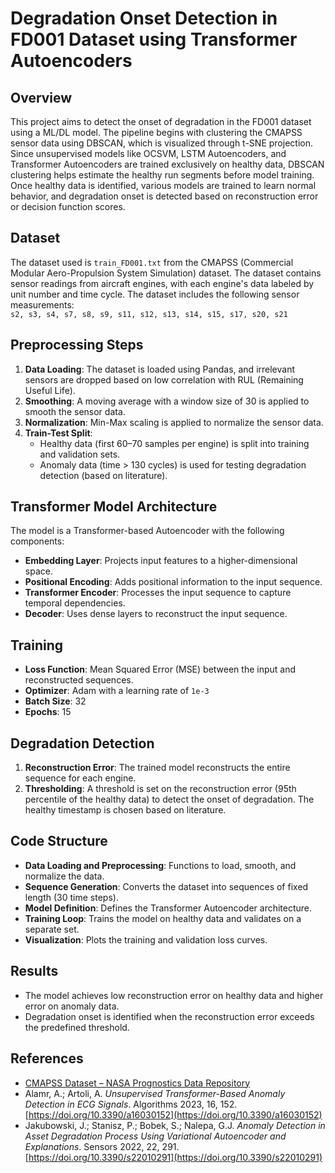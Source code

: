 # Degradation Onset Detection in FD001 Dataset using Transformer Autoencoders

## Overview  
This project aims to detect the onset of degradation in the FD001 dataset using a ML/DL model. The pipeline begins with clustering the CMAPSS sensor data using DBSCAN, which is visualized through t-SNE projection. Since unsupervised models like OCSVM, LSTM Autoencoders, and Transformer Autoencoders are trained exclusively on healthy data, DBSCAN clustering helps estimate the healthy run segments before model training. Once healthy data is identified, various models are trained to learn normal behavior, and degradation onset is detected based on reconstruction error or decision function scores.

## Dataset  
The dataset used is `train_FD001.txt` from the CMAPSS (Commercial Modular Aero-Propulsion System Simulation) dataset. The dataset contains sensor readings from aircraft engines, with each engine's data labeled by unit number and time cycle. The dataset includes the following sensor measurements:  
`s2, s3, s4, s7, s8, s9, s11, s12, s13, s14, s15, s17, s20, s21`

## Preprocessing Steps  
1. **Data Loading**: The dataset is loaded using Pandas, and irrelevant sensors are dropped based on low correlation with RUL (Remaining Useful Life).  
2. **Smoothing**: A moving average with a window size of 30 is applied to smooth the sensor data.  
3. **Normalization**: Min-Max scaling is applied to normalize the sensor data.  
4. **Train-Test Split**:  
   - Healthy data (first 60–70 samples per engine) is split into training and validation sets.  
   - Anomaly data (time > 130 cycles) is used for testing degradation detection (based on literature).

## Transformer Model Architecture  
The model is a Transformer-based Autoencoder with the following components:  
- **Embedding Layer**: Projects input features to a higher-dimensional space.  
- **Positional Encoding**: Adds positional information to the input sequence.  
- **Transformer Encoder**: Processes the input sequence to capture temporal dependencies.  
- **Decoder**: Uses dense layers to reconstruct the input sequence.

## Training  
- **Loss Function**: Mean Squared Error (MSE) between the input and reconstructed sequences.  
- **Optimizer**: Adam with a learning rate of `1e-3`  
- **Batch Size**: 32  
- **Epochs**: 15

## Degradation Detection  
1. **Reconstruction Error**: The trained model reconstructs the entire sequence for each engine.  
2. **Thresholding**: A threshold is set on the reconstruction error (95th percentile of the healthy data) to detect the onset of degradation. The healthy timestamp is chosen based on literature.

## Code Structure  
- **Data Loading and Preprocessing**: Functions to load, smooth, and normalize the data.  
- **Sequence Generation**: Converts the dataset into sequences of fixed length (30 time steps).  
- **Model Definition**: Defines the Transformer Autoencoder architecture.  
- **Training Loop**: Trains the model on healthy data and validates on a separate set.  
- **Visualization**: Plots the training and validation loss curves.

## Results  
- The model achieves low reconstruction error on healthy data and higher error on anomaly data.  
- Degradation onset is identified when the reconstruction error exceeds the predefined threshold.

## References  
- [CMAPSS Dataset – NASA Prognostics Data Repository](https://ti.arc.nasa.gov/tech/dash/groups/pcoe/prognostic-data-repository/)  
- Alamr, A.; Artoli, A. *Unsupervised Transformer-Based Anomaly Detection in ECG Signals*. Algorithms 2023, 16, 152. [https://doi.org/10.3390/a16030152](https://doi.org/10.3390/a16030152)  
- Jakubowski, J.; Stanisz, P.; Bobek, S.; Nalepa, G.J. *Anomaly Detection in Asset Degradation Process Using Variational Autoencoder and Explanations*. Sensors 2022, 22, 291. [https://doi.org/10.3390/s22010291](https://doi.org/10.3390/s22010291)
